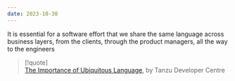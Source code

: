 ```yaml
---
date: 2023-10-30
---
```

It is essential for a software effort that we share the same language across business layers, from the clients, through the product managers, all the way to the engineers

>[!quote]  
> [The Importance of Ubiquitous Language](https://tanzu.vmware.com/developer/blog/ubiquitous-language/), by Tanzu Developer Centre
